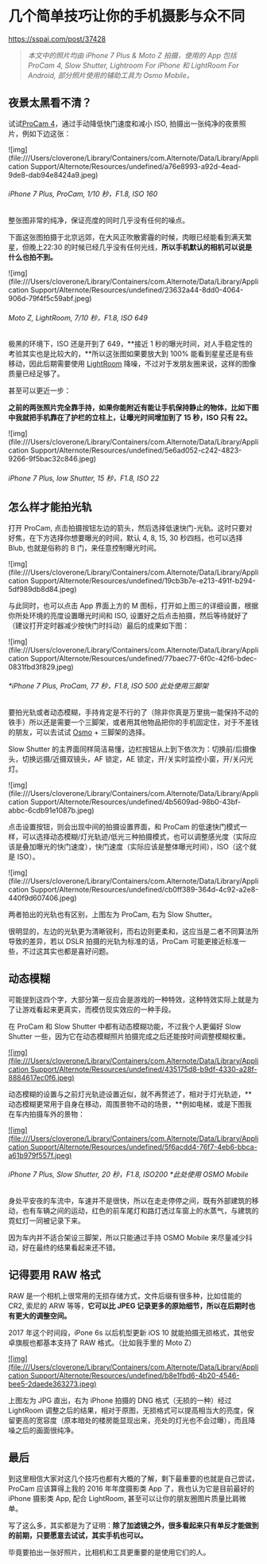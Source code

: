 # 几个简单技巧让你的手机摄影与众不同

https://sspai.com/post/37428

> *本文中的照片均由 iPhone 7 Plus & Moto Z 拍摄，使用的 App 包括 ProCam 4, Slow Shutter, Lightroom For iPhone 和 LightRoom For Android, 部分照片使用的辅助工具为 Osmo Mobile。*

## 夜景太黑看不清？

试试[ProCam 4](http://sspai.com/30348)，通过手动降低快门速度和减小 ISO, 拍摄出一张纯净的夜景照片，例如下边这张：

![img](file:///Users/cloverone/Library/Containers/com.Alternote/Data/Library/Application Support/Alternote/Resources/undefined/a76e8993-a92d-4ead-9de8-dab94e8424a9.jpeg)

###### *iPhone 7 Plus, ProCam, 1/10 秒，F1.8, ISO 160*

整张图非常的纯净，保证亮度的同时几乎没有任何的噪点。

下面这张图拍摄于北京远郊，在大风正吹散雾霾的时候，肉眼已经能看到满天繁星，但晚上22:30 的时候已经几乎没有任何光线，**所以手机默认的相机可以说是什么也拍不到。**

![img](file:///Users/cloverone/Library/Containers/com.Alternote/Data/Library/Application Support/Alternote/Resources/undefined/23632a44-8dd0-4064-906d-79f4f5c59abf.jpeg)

###### *Moto Z, LightRoom, 7/10 秒，F1.8, ISO 649*

极黑的环境下，ISO 还是开到了 649，**接近 1 秒的曝光时间，对人手稳定性的考验其实也是比较大的，**所以这张图如果要放大到 100% 能看到星星还是有些移动，因此后期需要使用 [LightRoom](http://sspai.com/search/?q=LightRoom) 降噪，不过对于发朋友圈来说，这样的图像质量已经足够了。

甚至可以更近一步：

**之前的两张照片完全靠手持，如果你能附近有能让手机保持静止的物体，比如下图中我就把手机靠在了护栏的立柱上，让曝光时间增加到了 15 秒，ISO 只有 22。**

![img](file:///Users/cloverone/Library/Containers/com.Alternote/Data/Library/Application Support/Alternote/Resources/undefined/5e6ad052-c242-4823-9266-9f5bac32c846.jpeg)

###### *iPhone 7 Plus, low Shutter, 15 秒，F1.8, ISO 22*

## 怎么样才能拍光轨

打开 ProCam, 点击拍摄按钮左边的箭头，然后选择低速快门-光轨。这时只要对好焦，在下方选择你想要曝光的时间，默认 4, 8, 15, 30 秒四档，也可以选择 Blub, 也就是俗称的 B 门，来任意控制曝光时间。

![img](file:///Users/cloverone/Library/Containers/com.Alternote/Data/Library/Application Support/Alternote/Resources/undefined/19cb3b7e-e213-491f-b294-5df989db8d84.jpeg)

与此同时，也可以点击 App 界面上方的 M 图标，打开如上图三的详细设置，根据你所处环境的亮度设置曝光时间和 ISO, 设置好之后点击拍摄，然后等待就好了（建议打开定时器减少按快门时抖动）最后的成果如下图：

![img](file:///Users/cloverone/Library/Containers/com.Alternote/Data/Library/Application Support/Alternote/Resources/undefined/77baec77-6f0c-42f6-bdec-0831fbd3f829.jpeg)

###### *iPhone 7 Plus, ProCam, 77 秒，F1.8, ISO 500 *此处使用三脚架*

要拍光轨或者动态模糊，手持肯定是不行的了（除非你真是万里挑一能保持不动的铁手）所以还是需要一个三脚架，或者用其他物品把你的手机固定住，对于不差钱的朋友，可以去试试 [Osmo](http://sspai.com/search/?q=Osmo) + 三脚架的选择。

Slow Shutter 的主界面同样简洁易懂，边栏按钮从上到下依次为：切换前/后摄像头，切换远摄/近摄双镜头，AF 锁定，AE 锁定，开/关实时监控小窗，开/关闪光灯。

![img](file:///Users/cloverone/Library/Containers/com.Alternote/Data/Library/Application Support/Alternote/Resources/undefined/4b5609ad-98b0-43bf-abbc-6cdb91e1087b.jpeg)

点击设置按钮，则会出现中间的拍摄设置界面，和 ProCam 的低速快门模式一样，可以选择动态模糊/灯光轨迹/低光三种拍摄模式，也可以调整感光度（实际应该是叠加曝光的快门速度），快门速度（实际应该是整体曝光时间），ISO（这个就是 ISO）。

![img](file:///Users/cloverone/Library/Containers/com.Alternote/Data/Library/Application Support/Alternote/Resources/undefined/cb0ff389-364d-4c92-a2e8-440f9d607406.jpeg)

两者拍出的光轨也有区别，上图左为 ProCam, 右为 Slow Shutter。

很明显的，左边的光轨更为清晰锐利，而右边则更柔和，这应当是二者不同算法所导致的差异，若以 DSLR 拍摄的光轨为标准的话，ProCam 可能更接近标准一些，不过这其实也都是喜好问题。

## 动态模糊

可能提到这四个字，大部分第一反应会是游戏的一种特效，这种特效实际上就是为了让游戏看起来更真实，而模仿现实效应的一种手段。

在 ProCam 和 Slow Shutter 中都有动态模糊功能，不过我个人更偏好 Slow Shutter 一些，因为它在动态模糊照片拍摄完成之后还能按时间调整模糊权重。

[![img](file:///Users/cloverone/Library/Containers/com.Alternote/Data/Library/Application Support/Alternote/Resources/undefined/435175d8-b9df-4330-a28f-8884617ec0f6.jpeg)](http://cdn.sspai.com/attachment/thumbnail/2017/02/12/df40c4cd0d8b0c14c10a41cf879154aa59c31_mw_800_wm_1_wmp_3.jpg)

动态模糊的设置与之前灯光轨迹设置近似，就不再赘述了，相对于灯光轨迹，**动态模糊更常用于自身在移动，周围景物不动的场景，**例如电梯，或是下图我在车内拍摄车外的景物：

[![img](file:///Users/cloverone/Library/Containers/com.Alternote/Data/Library/Application Support/Alternote/Resources/undefined/5f6acdd4-76f7-4eb6-bbca-a61b979f557f.jpeg)](http://cdn.sspai.com/attachment/thumbnail/2017/02/12/93595a26ec34cd30d5f0dba2f0b0418659c32_mw_800_wm_1_wmp_3.jpg)

###### *iPhone 7 Plus, Slow Shutter, 20 秒，F1.8, ISO200 \*此处使用 OSMO Mobile*

身处平安夜的车流中，车速并不是很快，所以在走走停停之间，既有外部建筑的移动，也有车辆之间的运动，红色的前车尾灯和路灯透过车窗上的水蒸气，与建筑的霓虹灯一同被记录下来。

因为车内并不适合架设三脚架，所以只能通过手持 OSMO Mobile 来尽量减少抖动，好在最终的结果看起来还不错。

## 记得要用 RAW 格式

RAW 是一个相机上很常用的无损存储方式，文件后缀有很多种，比如佳能的 CR2, 索尼的 ARW 等等，**它可以比 JPEG 记录更多的原始细节，所以在后期时也有更大的调整空间。**

2017 年这个时间段，iPone 6s 以后机型更新 iOS 10 就能拍摄无损格式，其他安卓旗舰也都基本支持了 RAW 格式。（比如我手里的 Moto Z）

[![img](file:///Users/cloverone/Library/Containers/com.Alternote/Data/Library/Application Support/Alternote/Resources/undefined/b8e1fbd6-4b20-4546-bee5-2daede363273.jpeg)](http://cdn.sspai.com/attachment/thumbnail/2017/02/12/ef54e7272462c1461b0302572145730059c35_mw_800_wm_1_wmp_3.jpg)

上图左为 JPG 直出，右为 iPhone 拍摄的 DNG 格式（无损的一种）经过 LightRoom 调整之后的结果，相对于原图，无损格式可以提高相当大的亮度，保留更高的宽容度（原本暗处的楼房能显现出来，亮处的灯光也不会过曝），而且降噪之后的画面很纯净。

## 最后

到这里相信大家对这几个技巧也都有大概的了解，剩下最重要的也就是自己尝试，ProCam 应该算得上我的 2016 年年度摄影类 App 了，我也认为它是目前最好的 iPhone 摄影类 App, 配合 LightRoom, 甚至可以让你的朋友圈图片质量比肩微单。

写了这么多，其实都是为了证明：**除了加滤镜之外，很多看起来只有单反才能做到的前期，只要愿意去试试，其实手机也可以。**

毕竟要拍出一张好照片，比相机和工具更重要的是使用它们的人。